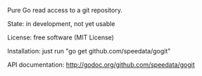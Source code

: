 Pure Go read access to a git repository.

State: in development, not yet usable

License: free software (MIT License)

Installation: just run "go get github.com/speedata/gogit"

API documentation: http://godoc.org/github.com/speedata/gogit

